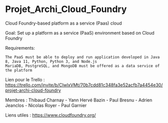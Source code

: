 # Projet_Archi_Cloud_Foundry

Cloud Foundry-based platform as a service (Paas) cloud

Goal: Set up a platform as a service (PaaS) environment based on Cloud Foundry

Requirements:

    The PaaS must be able to deploy and run application developed in Java 8, Java 11, Python, Python 3, and Node.js
    MariaDB, PostgreSQL, and MongoDB must be offered as a data service of the platform


Lien pour le Trello : https://trello.com/invite/b/ClwlxVMt/70b7cdd81c348fa3e52acfb7a4454e30/projet-archi-cloud-foundry

Membres : 
  Thibaud Charnay - 
  Yann Hervé Bazin - 
  Paul Bresnu - 
  Adrien Jeanclos - 
  Nicolas Royer - 
  Paul Garnier
  
  Liens utiles :
  https://www.cloudfoundry.org/
